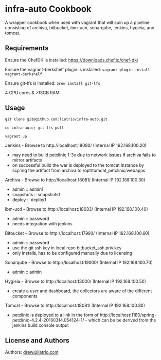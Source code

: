 infra-auto Cookbook
========================
A wrapper cookbook when used with vagrant that will spin up a pipeline consisting of archiva, bitbucket, ibm-ucd, sonarqube, jenkins, hygieia, and tomcat.

Requirements
------------
Ensure the ChefDK is installed: https://downloads.chef.io/chef-dk/

Ensure the vagrant-berkshelf plugin is installed: `vagrant plugin install vagrant-berkshelf`

Ensure git-lfs is installed: `brew install git-lfs`

4 CPU cores & >13GB RAM

Usage
-----
`git clone git@github.com:liatrio/infra-auto.git`

`cd infra-auto; git lfs pull`

`vagrant up`


Jenkins - Browse to http://localhost:18080/ (Internal IP 192.168.100.20)
- may need to build petclinic 1-3x due to network issues if archiva fails to mirror artifacts
- on successful build the war is deployed to the tomcat instance by scp'ing the artifact from archiva to /opt/tomcat_petclinic/webapps

Archiva - Browse to http://localhost:18081/ (Internal IP 192.168.100.30)
- admin :: admin1
- snapshots :: snapshots1
- deploy :: deploy1

ibm-ucd - Browse to http://localhost:18083/ (Internal IP 192.168.100.40)
- admin :: password
- needs integration with jenkins

Bitbucket - Browse to http://localhost:17990/ (Internal IP 192.168.100.60)
- admin :: password
- use the git ssh key in local repo bitbucket_ssh.priv.key
- only installs, has to be configured manually due to licensing

Sonarqube - Browse to http://localhost:19000/ (Internal IP 192.168.100.70)
- admin :: admin

Hygieia - Browse to http://localhost:13000/ (Internal IP 192.168.100.50)
- create a user and dashboard, the collectors are aware of the different components

Tomcat - Browse to http://localhost:18081/ (Internal IP 192.168.100.80)
- petclinic is deployed to a link in the form of http://localhost:1180/spring-petclinic-4.2.4-20160314.054124-1/ - which can be be derived from the jenkins build console output

License and Authors
-------------------
Authors: drew@liatrio.com
